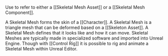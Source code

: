 Use to refer to either a [[Skeletal Mesh Asset]] or a [[Skeletal Mesh Component]].

A Skeletal Mesh forms the skin of a [[Character]].
A Skeletal Mesh is a triangle mesh that can be deformed based on a [[Skeleton Asset]].
A Skeletal Mesh defines that it looks like and how  it can move.
Skeletal Meshes are typically made in specialized software and imported into Unreal Engine.
Though with [[Control Rig]] it is possible to rig and animate a Skeletal Mesh within Unreal Editor.


